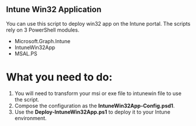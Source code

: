 ## Intune Win32 Application 

You can use this script to deploy win32 app on the Intune portal. The scripts rely on 3 PowerShell modules.
* Microsoft.Graph.Intune
* IntuneWin32App
* MSAL.PS

# What you need to do:
1. You will need to transform your msi or exe file to intunewin file to use the script.
2. Compose the configuration as the **IntuneWin32App-Config.psd1**.
3. Use the **Deploy-IntuneWin32App.ps1** to deploy it to your Intune environment.  
